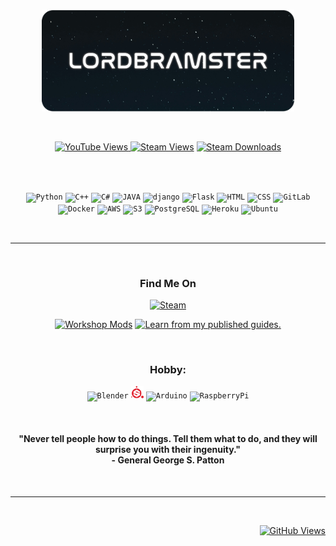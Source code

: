 <!-- MAIN SCREEN IMAGE-->
<p align="center">
    <br>
    <a href="#"><img alt="LordBramster" width="80%" src="/assets/img/LB_3c.png"></a>
</p>

<br>

<!-- STATS -->
<p align="center">
    <a href="#https://www.youtube.com/@TheBrambleverse/">
        <img alt="YouTube Views" src="https://img.shields.io/youtube/channel/views/UC7c3qQo0LHhTgzwBObMI7Og?color=red&label=YouTube%20views&logo=youtube&logoColor=red&style=for-the-badge">
    </a>
    <a href="#"><img alt="Steam Views" src="https://img.shields.io/steam/views/484782972?color=14354C&label=Steam%20Workshop%20Views&style=for-the-badge&logo=steam&logoColor=white"></a>
    <a href="#"><img alt="Steam Downloads" src="https://img.shields.io/steam/downloads/484782972?color=14354C&label=Mod%20Downloads&style=for-the-badge&logo=steam&logoColor=white"></a>
    <br>
</p>

<br>
<br>

<!-- TECH STACK -->
<p align="center">
    <code><img width="4%" src="https://img.icons8.com/?size=512&id=13441&format=png" title="Python"></code>
    <code><img width="4%" src="https://img.icons8.com/?size=512&id=TpULddJc4gTh&format=png" title="C++"></code>
    <code><img width="4%" src="https://img.icons8.com/?size=512&id=45490&format=png" title="C#"></code>
    <code><img width="4%" src="https://img.icons8.com/?size=512&id=13679&format=png" title="JAVA"></code>
    <code><img width="4%" src="https://img.icons8.com/?size=512&id=qV-JzWYl9dzP&format=png" title="django"></code>
    <code><img width="4%" src="https://img.icons8.com/?size=512&id=5mbMwDZ796xj&format=png" title="Flask"></code>
    <code><img width="4%" src="https://img.icons8.com/?size=512&id=20909&format=png" title="HTML"></code>
    <code><img width="4%" src="https://img.icons8.com/?size=512&id=21278&format=png" title="CSS"></code>
    <code><img width="4%" src="https://img.icons8.com/?size=512&id=34886&format=png" title="GitLab"></code>
    <code><img width="4%" src="https://img.icons8.com/?size=512&id=22813&format=png" title="Docker"></code>
    <code><img width="4%" src="https://img.icons8.com/?size=512&id=mHi46t5vguiz&format=png" title="AWS"></code>
    <code><img width="4%" src="https://img.icons8.com/?size=512&id=106501&format=png" title="S3"></code>
    <code><img width="4%" src="https://img.icons8.com/?size=512&id=38561&format=png" title="PostgreSQL"></code>
    <code><img width="4%" src="https://img.icons8.com/?size=512&id=31085&format=png" title="Heroku"></code>
    <code><img width="4%" src="https://img.icons8.com/?size=512&id=63208&format=png" title="Ubuntu"></code>
</p>

<br>

<hr/>

<br> 

<!-- STEAM -->
<h3 align="center">Find Me On</h3>

<p align="center">
    <a href="#"><img alt="Steam" width="25%" src="https://community.akamai.steamstatic.com/public/shared/images/header/logo_steam.svg?t=962016"></a>
</p>

<p align="center">
    <a href="https://steamcommunity.com/id/SirBrambley/myworkshopfiles/"><img alt="Workshop Mods" title="Workshop Mods" src="https://custom-icon-badges.demolab.com/badge/-Workshop%20Mods-14354C?style=for-the-badge&logoColor=white&logo=steam"/></a> <a href="https://steamcommunity.com/id/SirBrambley/myworkshopfiles/?section=guides"><img alt="Learn from my published guides." title="Published Guides" src="https://custom-icon-badges.demolab.com/badge/-Published%20Guides-14354C?style=for-the-badge&logoColor=white&logo=link-external"/></a>
    <br>
</p>

<br>

<!-- HOBBY -->
<h3 align="center">Hobby:</h3>

<p align="center">
    <code><img width="4%" src="https://img.icons8.com/?size=512&id=65231&format=png" title="Blender"></code>
    <code><img width="4%" src="assets/img/SP.png" title="SubstancePainter"></code>
    <code><img width="4%" src="https://img.icons8.com/?size=512&id=Of4lZV2lwBQI&format=png" title="Arduino"></code>
    <code><img width="4%" src="https://img.icons8.com/?size=512&id=13443&format=png" title="RaspberryPi"></code>
    <!--<code><img width="4%" src="https://img.icons8.com/?size=512&id=omuSvqfyybfC&format=png" title="GIMP"></code>-->
</p>

<br>

<!-- QUOTE -->
<h4 align="center">
    "Never tell people how to do things. Tell them what to do, and they will surprise you with their ingenuity." 
    <br>
    - General George S. Patton
</h4>    

<br>

<hr/>

<br>

<p align="right">
    <a href="#"><img alt="GitHub Views" src="https://komarev.com/ghpvc/?username=LordBramster&label=GitHub%20Views&color=430098&style=for-the-badge&logo=git&logoColor=white"></a>
</p>

<br>

<!-- REVERT BELOW -->

<!-- HOBBY -->
<!--
<p align="center">
    <code><img width="2%" src="https://img.icons8.com/?size=512&id=omuSvqfyybfC&format=png"></code>
    <code><img width="2%" src="https://img.icons8.com/?size=512&id=39221&format=png"></code>
    <code><img width="2%" src="https://img.icons8.com/?size=512&id=65231&format=png"></code>
    <code><img width="2%" src="https://img.icons8.com/?size=512&id=65231&format=png"></code>
    <code><img width="2%" src="https://img.icons8.com/?size=512&id=Of4lZV2lwBQI&format=png"></code>
    <code><img width="2%" src="https://img.icons8.com/?size=512&id=13443&format=png"></code>
</p>
-->

<!--<a href="#"><img alt="Steam" width="30%" src="https://community.akamai.steamstatic.com/public/shared/images/header/logo_steam.svg?t=962016"></a>-->
<!--<a href="#"><img alt="Battlezone CC" width="50%" src="https://content.2000ad.com/Alpha_NoBZGradient_Horizontal.png"></a>-->
<!--
<br>
<a href="#"><img alt="Steam" width="16%" src="https://community.akamai.steamstatic.com/public/shared/images/header/logo_steam.svg?t=962016"></a>
<p>
<a href="https://steamcommunity.com/id/SirBrambley/myworkshopfiles/"><img alt="Workshop Mods" title="Workshop Mods" src="https://custom-icon-badges.demolab.com/badge/-Browse%20Workshop%20Mods-14354C?style=for-the-badge&logoColor=white&logo=steam"/></a>
<br>
<a href="https://steamcommunity.com/id/SirBrambley/myworkshopfiles/?section=guides"><img alt="Learn from my published guides." title="Published Guides" src="https://custom-icon-badges.demolab.com/badge/-Learn%20From%20My%20Published%20Steam%20Guides-14354C?style=for-the-badge&logoColor=white&logo=link-external"/></a>
</p>

<br>
<h2>Statistics</h2>
 [![LordBramster's GitHub stats](https://github-readme-stats.vercel.app/api?username=LordBramster&hide=prs&show_icons=true&theme=ayu-mirage)](https://github.com/anuraghazra/github-readme-stats) 
  ![Top Langs](https://github-readme-stats.vercel.app/api/top-langs/?username=LordBramster&theme=ayu-mirage&layout=compact&langs_count=10)

<br>
<h2>Hobby</h2>
    <p>
    <a href="#"><img alt="Blender" src="https://custom-icon-badges.demolab.com/badge/Blender-orange.svg?logo=blender&logoColor=white&style=flat-square"></a>
    <a href="#"><img alt="SP" src="https://custom-icon-badges.demolab.com/badge/Substance%20Painter-9C033A.svg?logo=substancepainter&logoColor=white&style=flat-square"       </a>
    <a href="#"><img alt="Gimp" src="https://custom-icon-badges.demolab.com/badge/Gimp-gray.svg?logo=gimp&logoColor=white&style=flat-square"></a>
    <a href="#"><img alt="RaspberryPi" src="https://img.shields.io/badge/-RaspberryPi-be217a?logo=RaspberryPi&logoColor=white&style=flat-square"></a>
    <a href="#"><img alt="Arduino" src="https://img.shields.io/badge/-Arduino-00979D?logo=Arduino&logoColor=white&style=flat-square"></a>
    <a href="#"><img alt="Audacity" src="https://img.shields.io/badge/-Audacity-0000CC?logo=audacity&logoColor=white&style=flat-square"></a>
    </p>
<br>
<h2>What I Use:</h2>
    <p>
    <a href="#"><img alt="Python" src="https://img.shields.io/badge/Python-14354C.svg?logo=python&logoColor=white&style=flat-square"></a>
    <a href="#"><img alt="C#" src="https://custom-icon-badges.demolab.com/badge/C%23-68217A.svg?logo=cs2&logoColor=white&style=flat-square"></a>
    <a href="#"><img alt="C++" src="https://custom-icon-badges.demolab.com/badge/C++-9C033A.svg?logo=cpp2&logoColor=white&style=flat-square"></a>
    <a href="#"><img alt="Java" src="https://custom-icon-badges.demolab.com/badge/Java-372923.svg?logo=java&logoColor=white&style=flat-square"></a>
    <a href="#"><img alt="Lua" src="https://img.shields.io/badge/Lua-430098.svg?logo=lua&logoColor=white&style=flat-square"></a>
    <br>
    <a href="#"><img alt="AWS" src="https://custom-icon-badges.demolab.com/badge/AWS-316192.svg?logo=aws&logoColor=white&style=flat-square"></a>
    <a href="#"><img alt="GitLab" src="https://custom-icon-badges.demolab.com/badge/GitLab-orange.svg?logo=gitlab&logoColor=white&style=flat-square"></a>
    <a href="#"><img alt="Docker" src="https://custom-icon-badges.demolab.com/badge/Docker-blue.svg?logo=docker&logoColor=white&style=flat-square"></a>
    <a href="#"><img alt="Heroku" src="https://img.shields.io/badge/Heroku-430098.svg?logo=heroku&logoColor=white&style=flat-square"></a>
    <br>
    <a href="#"><img alt="Git" src="https://img.shields.io/badge/Git-F05033.svg?logo=git&logoColor=white&style=flat-square"></a>
    <a href="#"><img alt="GitHub Actions" src="https://img.shields.io/badge/GitHub%20Actions-2671E5.svg?logo=github%20actions&logoColor=white&style=flat-square"></a>
    <a href="#"><img alt="GitHub Pages" src="https://img.shields.io/badge/GitHub%20Pages-8034A9.svg?logo=github&logoColor=white&style=flat-square"></a>
    <br>
    <a href="#"><img alt="PostgreSQL" src ="https://img.shields.io/badge/PostgreSQL-316192.svg?logo=postgresql&logoColor=white&style=flat-square"></a> 
    <a href="#"><img alt="SQL" src="https://custom-icon-badges.demolab.com/badge/SQL-025E8C.svg?logo=database&logoColor=white&style=flat-square"></a>
    <a href="#"><img alt="SQLite" src="https://custom-icon-badges.demolab.com/badge/SQLite-025E8C.svg?logo=database&logoColor=white&style=flat-square"></a>
    <br>
    <a href="#"><img alt="JSON" src="https://custom-icon-badges.demolab.com/badge/JSON-007396.svg?logo=json&logoColor=white&style=flat-square"></a>
    <a href="#"><img alt="YAML" src="https://custom-icon-badges.demolab.com/badge/YAML-007396.svg?logo=yaml&logoColor=white&style=flat-square"></a>
    <a href="#"><img alt="XML" src="https://custom-icon-badges.demolab.com/badge/XML-007396.svg?logo=xml&logoColor=white&style=flat-square"></a>
    <a href="#"><img alt="Neo4j" src="https://custom-icon-badges.demolab.com/badge/Neo4j-013243.svg?logo=neo4j&logoColor=white&style=flat-square"></a>
    <br>
    <a href="#"><img alt="Flask" src="https://img.shields.io/badge/Flask-gray.svg?logo=flask&logoColor=white&style=flat-square"></a>
    <a href="#"><img alt="Elixir" src="https://custom-icon-badges.demolab.com/badge/Elixir-68217A.svg?logo=elixir&logoColor=white&style=flat-square"></a>
    <a href="#"><img alt="django" src="https://img.shields.io/badge/django-14354C.svg?logo=django&logoColor=white&style=flat-square"></a>
    <a href="#"><img alt="HTML" src="https://img.shields.io/badge/HTML-E34F26.svg?logo=html5&logoColor=white&style=flat-square"></a>
    <a href="#"><img alt="CSS" src="https://img.shields.io/badge/CSS-1572B6.svg?logo=css3&logoColor=white&style=flat-square"></a>
    <a href="#"><img alt="Wordpress" src="https://img.shields.io/badge/Wordpress-21759B?logo=wordpress&logoColor=white&style=flat-square"></a>
    <a href="#"><img alt="JustinMind" src="https://custom-icon-badges.demolab.com/badge/Justinmind-995ab3.svg?logo=justinmind&logoColor=white&style=flat-square"></a>
    </p>
-->
